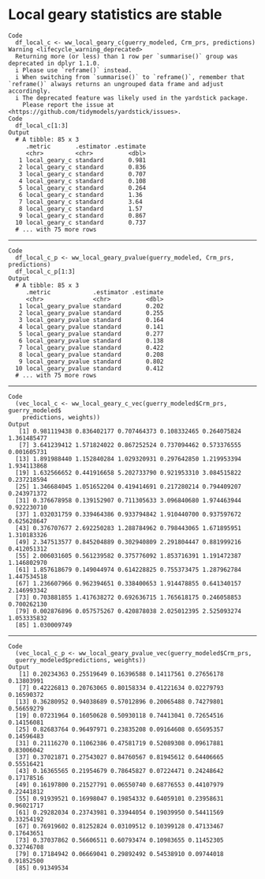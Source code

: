 # Local geary statistics are stable

    Code
      df_local_c <- ww_local_geary_c(guerry_modeled, Crm_prs, predictions)
    Warning <lifecycle_warning_deprecated>
      Returning more (or less) than 1 row per `summarise()` group was deprecated in dplyr 1.1.0.
      i Please use `reframe()` instead.
      i When switching from `summarise()` to `reframe()`, remember that `reframe()` always returns an ungrouped data frame and adjust accordingly.
      i The deprecated feature was likely used in the yardstick package.
        Please report the issue at <https://github.com/tidymodels/yardstick/issues>.
    Code
      df_local_c[1:3]
    Output
      # A tibble: 85 x 3
         .metric       .estimator .estimate
         <chr>         <chr>          <dbl>
       1 local_geary_c standard       0.981
       2 local_geary_c standard       0.836
       3 local_geary_c standard       0.707
       4 local_geary_c standard       0.108
       5 local_geary_c standard       0.264
       6 local_geary_c standard       1.36 
       7 local_geary_c standard       3.64 
       8 local_geary_c standard       1.57 
       9 local_geary_c standard       0.867
      10 local_geary_c standard       0.737
      # ... with 75 more rows

---

    Code
      df_local_c_p <- ww_local_geary_pvalue(guerry_modeled, Crm_prs, predictions)
      df_local_c_p[1:3]
    Output
      # A tibble: 85 x 3
         .metric            .estimator .estimate
         <chr>              <chr>          <dbl>
       1 local_geary_pvalue standard       0.202
       2 local_geary_pvalue standard       0.255
       3 local_geary_pvalue standard       0.164
       4 local_geary_pvalue standard       0.141
       5 local_geary_pvalue standard       0.277
       6 local_geary_pvalue standard       0.138
       7 local_geary_pvalue standard       0.422
       8 local_geary_pvalue standard       0.208
       9 local_geary_pvalue standard       0.802
      10 local_geary_pvalue standard       0.412
      # ... with 75 more rows

---

    Code
      (vec_local_c <- ww_local_geary_c_vec(guerry_modeled$Crm_prs, guerry_modeled$
        predictions, weights))
    Output
       [1] 0.981119438 0.836402177 0.707464373 0.108332465 0.264075824 1.361485477
       [7] 3.641239412 1.571824022 0.867252524 0.737094462 0.573376555 0.001605731
      [13] 1.891988440 1.152840284 1.029320931 0.297642850 1.219953394 1.934113868
      [19] 1.632566652 0.441916658 5.202733790 0.921953310 3.084515822 0.237218594
      [25] 1.346684045 1.051652204 0.419414691 0.217280214 0.794409207 0.243971372
      [31] 0.376678958 0.139152907 0.711305633 3.096840680 1.974463944 0.922230710
      [37] 1.032031759 0.339464386 0.933794842 1.910440700 0.937597672 0.625628647
      [43] 0.376707677 2.692250283 1.288784962 0.798443065 1.671895951 1.310183326
      [49] 2.347513577 0.845204889 0.302940809 2.291804447 0.881999216 0.412051312
      [55] 2.006031605 0.561239582 0.375776092 1.853716391 1.191472387 1.146802970
      [61] 1.857618679 0.149044974 0.614228825 0.755373475 1.287962784 1.447534518
      [67] 1.236607966 0.962394651 0.338400653 1.914478855 0.641340157 2.146993342
      [73] 0.703881855 1.417638272 0.692636715 1.765618175 0.246058853 0.700262130
      [79] 0.002876896 0.057575267 0.420878038 2.025012395 2.525093274 1.053335832
      [85] 1.030009749

---

    Code
      (vec_local_c_p <- ww_local_geary_pvalue_vec(guerry_modeled$Crm_prs,
      guerry_modeled$predictions, weights))
    Output
       [1] 0.20234363 0.25519649 0.16396588 0.14117561 0.27656178 0.13803991
       [7] 0.42226813 0.20763065 0.80158334 0.41221634 0.02279793 0.16590372
      [13] 0.36280952 0.94038689 0.57012896 0.20065488 0.74279801 0.56659279
      [19] 0.07231964 0.16050628 0.50930118 0.74413041 0.72654516 0.14156081
      [25] 0.82683764 0.96497971 0.23835208 0.09164608 0.65695357 0.14596483
      [31] 0.21116270 0.11062386 0.47581719 0.52089308 0.09617881 0.83006042
      [37] 0.37021871 0.27543027 0.84760567 0.81945612 0.64406665 0.55516421
      [43] 0.16365565 0.21954679 0.78645827 0.07224471 0.24248642 0.17178516
      [49] 0.16197800 0.21527791 0.06550740 0.68776553 0.44107979 0.22441812
      [55] 0.91939521 0.16998047 0.19854332 0.64059101 0.23958631 0.96021717
      [61] 0.29282034 0.23743981 0.33944054 0.19039950 0.54411569 0.33254192
      [67] 0.76919602 0.81252824 0.03109512 0.10399128 0.47133467 0.17643651
      [73] 0.37037862 0.56606511 0.60793474 0.10983655 0.11452305 0.32746708
      [79] 0.17184942 0.06669041 0.29892492 0.54538910 0.09744018 0.91852500
      [85] 0.91349534

